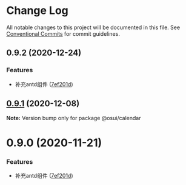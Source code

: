 # Change Log

All notable changes to this project will be documented in this file.
See [Conventional Commits](https://conventionalcommits.org) for commit guidelines.

## 0.9.2 (2020-12-24)


### Features

* 补充antd组件 ([7ef201d](https://gitee.com/gitee-fe/osui/tree/master/commits/7ef201df7efb9b3bbc0597fac45962c49c13533c))





## [0.9.1](https://gitee.com/gitee-fe/osui/tree/master/compare/@osui/calendar@0.9.0...@osui/calendar@0.9.1) (2020-12-08)

**Note:** Version bump only for package @osui/calendar





# 0.9.0 (2020-11-21)


### Features

* 补充antd组件 ([7ef201d](https://gitee.com/gitee-fe/osui/tree/master/commits/7ef201df7efb9b3bbc0597fac45962c49c13533c))
